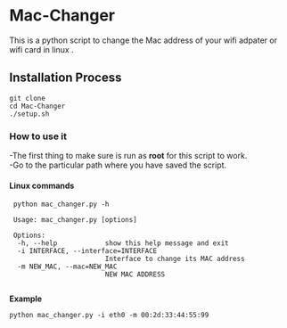 # Mac-Changer
This is a python script to change the Mac address of your wifi adpater or wifi card in linux .
## Installation Process
```linux
git clone 
cd Mac-Changer  
./setup.sh  
```
### How to use it 
-The first thing to make sure is run as **root** for this script to work.<br/>
-Go to the particular path where you have saved the script.
#### Linux commands
```linux
 python mac_changer.py -h                          
 
 Usage: mac_changer.py [options]

 Options:
  -h, --help            show this help message and exit
  -i INTERFACE, --interface=INTERFACE
                        Interface to change its MAC address
  -m NEW_MAC, --mac=NEW_MAC
                        NEW MAC ADDRESS
                                          
```
**Example**
```linux
python mac_changer.py -i eth0 -m 00:2d:33:44:55:99
```
